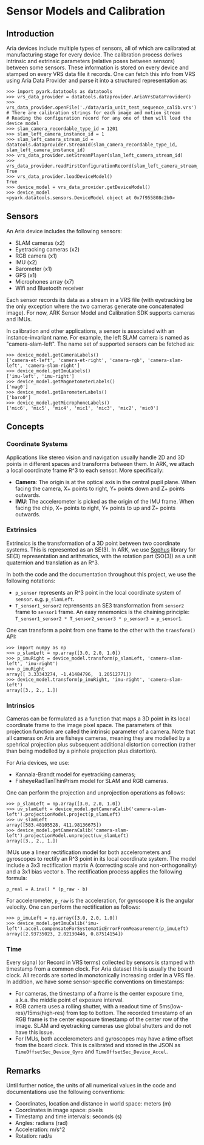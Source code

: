 # Sensor Models and Calibration

## Introduction
Aria devices include multiple types of sensors, all of which are calibrated at manufacturing
stage for every device. The calibration process derives intrinsic and extrinsic parameters
(relative poses between sensors) between some sensors. These information
is stored on every device and stamped on every VRS data file it records. One can fetch this
info from VRS using Aria Data Provider and parse it into a structured representation as:
```
>>> import pyark.datatools as datatools
>>> vrs_data_provider = datatools.dataprovider.AriaVrsDataProvider()
>>> vrs_data_provider.openFile('./data/aria_unit_test_sequence_calib.vrs')
# There are calibration strings for each image and motion stream
# Reading the configuration record for any one of them will load the device model
>>> slam_camera_recordable_type_id = 1201
>>> slam_left_camera_instance_id = 1
>>> slam_left_camera_stream_id = datatools.dataprovider.StreamId(slam_camera_recordable_type_id, slam_left_camera_instance_id)
>>> vrs_data_provider.setStreamPlayer(slam_left_camera_stream_id)
>>> vrs_data_provider.readFirstConfigurationRecord(slam_left_camera_stream_id)
True
>>> vrs_data_provider.loadDeviceModel()
True
>>> device_model = vrs_data_provider.getDeviceModel()
>>> device_model
<pyark.datatools.sensors.DeviceModel object at 0x7f955808c2b0>
```

## Sensors
An Aria device includes the following sensors:
* SLAM cameras (x2)
* Eyetracking cameras (x2)
* RGB camera (x1)
* IMU (x2)
* Barometer (x1)
* GPS (x1)
* Microphones array (x7)
* Wifi and Bluetooth receiver

Each sensor records its data as a stream in a VRS file (with eyetracking be the only exception
where the two cameras generate one concatenated image). For now, ARK Sensor Model and Calibration
SDK supports cameras and IMUs.

In calibration and other applications, a sensor is associated with an instance-invariant name.
For example, the left SLAM camera is named as "camera-slam-left". The name set of supported sensors
can be fetched as:
```
>>> device_model.getCameraLabels()
['camera-et-left', 'camera-et-right', 'camera-rgb', 'camera-slam-left', 'camera-slam-right']
>>> device_model.getImuLabels()
['imu-left', 'imu-right']
>>> device_model.getMagnetometerLabels()
['mag0']
>>> device_model.getBarometerLabels()
['baro0']
>>> device_model.getMicrophoneLabels()
['mic6', 'mic5', 'mic4', 'mic1', 'mic3', 'mic2', 'mic0']
```

## Concepts

### Coordinate Systems

Applications like stereo vision and navigation usually handle 2D and 3D points in different
spaces and transforms between them. In ARK, we attach a local coordinate frame R^3 to each sensor.
More specifically:

* **Camera**: The origin is at the optical axis in the central pupil plane. When facing the camera,
  X+ points to right, Y+ points down and Z+ points outwards.
* **IMU**: The accelerometer is picked as the origin of the IMU frame. When facing the chip, X+
  points to right, Y+ points to up and Z+ points outwards.

### Extrinsics

Extrinsics is the transformation of a 3D point between two coordinate systems. This is represented
as an SE(3). In ARK, we use [Sophus](https://github.com/strasdat/Sophus) library for SE(3)
representation and arithmatics, with the rotation part (SO(3)) as a unit quaternion and translation
as an R^3.

In both the code and the documentation throughout this project, we use the following notations:
* `p_sensor` represents an R^3 point in the local coordinate system of `sensor`. e.g. `p_slamLeft`.
* `T_sensor1_sensor2` reprensents an SE3 transformation from `sensor2` frame to `sensor1` frame.
An easy mnemonics is the chaining principle:
`T_sensor1_sensor2 * T_sensor2_sensor3 * p_sensor3 = p_sensor1`.

One can transform a point from one frame to the other with the `transform()` API:
```
>>> import numpy as np
>>> p_slamLeft = np.array([3.0, 2.0, 1.0])
>>> p_imuRight = device_model.transform(p_slamLeft, 'camera-slam-left', 'imu-right')
>>> p_imuRight
array([ 3.33343274, -1.41484796,  1.20512771])
>>> device_model.transform(p_imuRight, 'imu-right', 'camera-slam-left')
array([3., 2., 1.])
```

### Intrinsics

Cameras can be formulated as a function that maps a 3D point in its local coordinate frame to
the image pixel space. The parameters of this projection function are called the intrinsic parameter
of a camera. Note that all cameras on Aria are fisheye cameras, meaning they are modelled by
a spehrical projection plus subsequent additional distortion correction (rather than being modelled
by a pinhole projection plus distortion).

For Aria devices, we use:

* Kannala-Brandt model for eyetracking cameras;
* FisheyeRadTanThinPrism model for SLAM and RGB cameras.

One can perform the projection and unprojection operations as follows:

```
>>> p_slamLeft = np.array([3.0, 2.0, 1.0])
>>> uv_slamLeft = device_model.getCameraCalib('camera-slam-left').projectionModel.project(p_slamLeft)
>>> uv_slamLeft
array([583.48105528, 411.98136675])
>>> device_model.getCameraCalib('camera-slam-left').projectionModel.unproject(uv_slamLeft)
array([3., 2., 1.])
```

IMUs use a linear rectification model for both accelerometers and gyroscopes to rectify
an R^3 point in its local coordinate system. The model include a 3x3 rectification matrix A
(correcting scale and non-orthogonality) and a 3x1 bias vector `b`. The rectification process
applies the following formula:
```
p_real = A.inv() * (p_raw - b)
```
For accelerometer, `p_raw` is the acceleration, for gyroscope it is the angular velocity.
One can perform the rectification as follows:

```
>>> p_imuLeft = np.array([3.0, 2.0, 1.0])
>>> device_model.getImuCalib('imu-left').accel.compensateForSystematicErrorFromMeasurement(p_imuLeft)
array([2.93735023, 2.02130446, 0.87514154])
```

### Time
Every signal (or Record in VRS terms) collected by sensors is stamped with timestamp from a common
clock. For Aria dataset this is usually the board clock. All records are sorted in monotonically
increasing order in a VRS file. In addition, we have some sensor-specific conventions on timestamps:

* For cameras, the timestamp of a frame is the center exposure time, a.k.a. the middle point of
  exposure interval.
* RGB camera uses a rolling shutter, with a readout time of 5ms(low-res)/15ms(high-res) from top to
  bottom. The recorded timestamp of an RGB frame is the center exposure timestamp of the center row
  of the image. SLAM and eyetracking cameras use global shutters and do not have this issue.
* For IMUs, both accelerometers and gyroscopes may have a time offset from the board clock. This is
  calibrated and stored in the JSON as `TimeOffsetSec_Device_Gyro` and `TimeOffsetSec_Device_Accel`.

## Remarks
Until further notice, the units of all numerical values in the code and documentations use
the following conventions:

* Coordinates, location and distance in world space: meters (m)
* Coordinates in image space: pixels
* Timestamp and time intervals: seconds (s)
* Angles: radians (rad)
* Acceleration: m/s^2
* Rotation: rad/s
